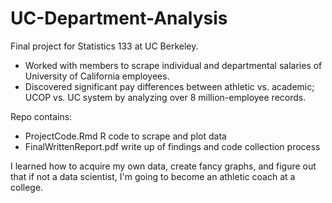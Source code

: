 # UC-Department-Analysis

Final project for Statistics 133 at UC Berkeley. 

* Worked with members to scrape individual and departmental salaries of University of California employees. 
* Discovered significant pay differences between athletic vs. academic; UCOP vs. UC system by analyzing over 8 million-employee records.

Repo contains:
* ProjectCode.Rmd R code to scrape and plot data
* FinalWrittenReport.pdf write up of findings and code collection process

I learned how to acquire my own data, create fancy graphs, and figure out that if not a data scientist, I'm going to become an athletic coach at a college. 

